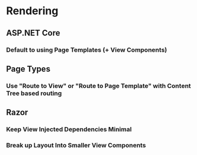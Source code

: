 # Rendering

## ASP.NET Core

### <SuggestIcon /> Default to using Page Templates (+ View Components)

## Page Types

### <SuggestIcon /> Use "Route to View" or "Route to Page Template" with Content Tree based routing

## Razor

### <EssentialIcon /> Keep View Injected Dependencies Minimal

### <EssentialIcon /> Break up Layout Into Smaller View Components
